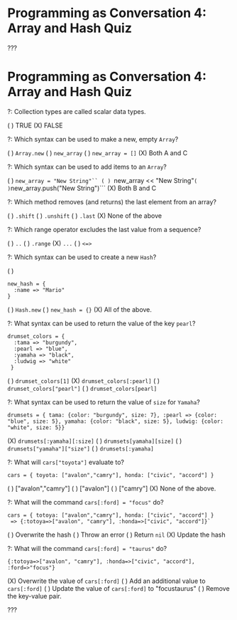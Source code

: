 # Programming as Conversation 4: Array and Hash Quiz

???

# Programming as Conversation 4: Array and Hash Quiz

?: Collection types are called scalar data types.

( ) TRUE
(X) FALSE

?: Which syntax can be used to make a new, empty `Array`?

( ) `Array.new`
( ) `new_array`
( ) `new_array = []`
(X) Both A and C

?: Which syntax can be used to add items to an `Array`?

( ) ```new_array = "New String"``
( ) ```new_array << "New String"```
( ) ```new_array.push("New String")```
(X) Both B and C

?: Which method removes (and returns) the last element from an array?

( ) `.shift`
( ) `.unshift`
( ) `.last`
(X) None of the above

?: Which range operator excludes the last value from a sequence?

( ) `..`
( ) `.range`
(X) `...`
( ) `<=>`

?: Which syntax can be used to create a new `Hash`?

( ) 
```
new_hash = {
  :name => "Mario"
}
```
( ) ```Hash.new```
( ) ```new_hash = {}```
(X) All of the above.

?: What syntax can be used to return the value of the key `pearl`?

```
drumset_colors = {
  :tama => "burgundy",
  :pearl => "blue",
  :yamaha => "black",
  :ludwig => "white"
 }
```

( ) ```drumset_colors[1]```
(X) ```drumset_colors[:pearl]```
( ) ```drumset_colors["pearl"]```
( ) ```drumset_colors[pearl]```

?: What syntax can be used to return the value of `size` for `Yamaha`?

```
drumsets = { tama: {color: "burgundy", size: 7}, :pearl => {color: "blue", size: 5}, yamaha: {color: "black", size: 5}, ludwig: {color: "white", size: 5}}
```

(X) ```drumsets[:yamaha][:size]```
( ) ```drumsets[yamaha][size]```
( ) ```drumsets["yamaha"]["size"]```
( ) ```drumsets[:yamaha]```

?: What will `cars["toyota"]` evaluate to?

```
cars = { toyota: ["avalon","camry"], honda: ["civic", "accord"] }
```

( ) ["avalon","camry"]
( ) ["avalon"]
( ) ["camry"]
(X) None of the above.

?: What will the command `cars[:ford] = "focus"` do?

```
cars = { totoya: ["avalon","camry"], honda: ["civic", "accord"] }
 => {:totoya=>["avalon", "camry"], :honda=>["civic", "accord"]}`
```

( ) Overwrite the hash
( ) Throw an error
( ) Return `nil`
(X) Update the hash

?: What will the command `cars[:ford] = "taurus"` do?

```
{:totoya=>["avalon", "camry"], :honda=>["civic", "accord"], :ford=>"focus"}
```

(X) Overwrite the value of `cars[:ford]`
( ) Add an additional value to `cars[:ford]`
( ) Update the value of `cars[:ford]` to "focustaurus"
( ) Remove the key-value pair.

???

